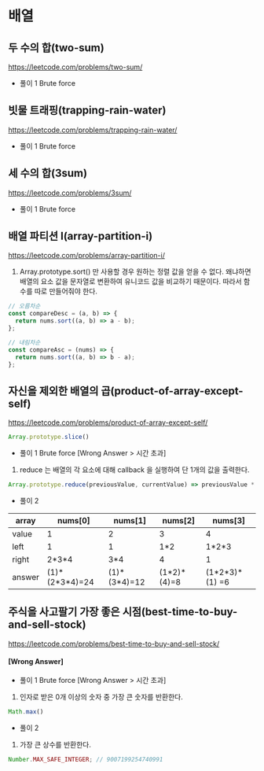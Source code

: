 # 배열

## 두 수의 합(two-sum)

https://leetcode.com/problems/two-sum/

- 풀이 1
  Brute force

## 빗물 트래핑(trapping-rain-water)

https://leetcode.com/problems/trapping-rain-water/

- 풀이 1
  Brute force

## 세 수의 합(3sum)

https://leetcode.com/problems/3sum/

- 풀이 1
  Brute force

## 배열 파티션 I(array-partition-i)

https://leetcode.com/problems/array-partition-i/

1. Array.prototype.sort() 만 사용할 경우 원하는 정렬 값을 얻을 수 없다. 왜냐하면 배열의 요소 값을 문자열로 변환하여 유니코드 값을 비교하기 때문이다. 따라서 함수를 따로 만들어줘야 한다.

```JavaScript
// 오름차순
const compareDesc = (a, b) => {
  return nums.sort((a, b) => a - b);
};

// 내림차순
const compareAsc = (nums) => {
  return nums.sort((a, b) => b - a);
};
```

## 자신을 제외한 배열의 곱(product-of-array-except-self)

https://leetcode.com/problems/product-of-array-except-self/

```JavaScript
Array.prototype.slice()
```

- 풀이 1
  Brute force [Wrong Answer > 시간 초과]

1. reduce 는 배열의 각 요소에 대해 callback 을 실행하여 단 1개의 값을 출력한다.

```JavaScript
Array.prototype.reduce(previousValue, currentValue) => previousValue * currentValue
```

- 풀이 2

| array  | nums[0]           | nums[1]        | nums[2]       | nums[3]           |
| ------ | ----------------- | -------------- | ------------- | ----------------- |
| value  | 1                 | 2              | 3             | 4                 |
| left   | 1                 | 1              | 1\*2          | 1\*2\*3           |
| right  | 2\*3\*4           | 3\*4           | 4             | 1                 |
| answer | (1)\*(2\*3\*4)=24 | (1)\*(3\*4)=12 | (1\*2)\*(4)=8 | (1\*2\*3)\*(1) =6 |

## 주식을 사고팔기 가장 좋은 시점(best-time-to-buy-and-sell-stock)

https://leetcode.com/problems/best-time-to-buy-and-sell-stock/

#### [Wrong Answer]

- 풀이 1
  Brute force [Wrong Answer > 시간 초과]

1. 인자로 받은 0개 이상의 숫자 중 가장 큰 숫자를 반환한다.

```JavaScript
Math.max()
```

- 풀이 2

1. 가장 큰 상수를 반환한다.

```JavaScript
Number.MAX_SAFE_INTEGER; // 9007199254740991
```
